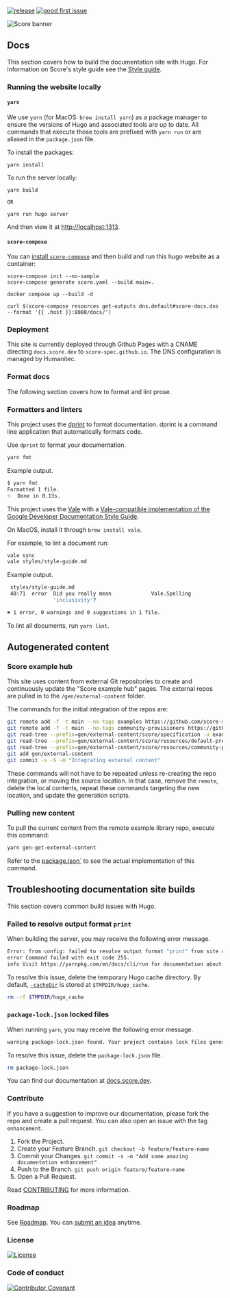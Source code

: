 [![release](https://github.com/score-spec/docs/actions/workflows/hugo.yml/badge.svg)](https://github.com/score-spec/docs/actions/workflows/hugo.yml) [![good first issue](https://img.shields.io/github/issues-search/score-spec/docs?query=type%3Aissue%20is%3Aopen%20label%3A%22good%20first%20issue%22&label=good%20first%20issues&style=flat&logo=github)](https://github.com/score-spec/docs/issues?q=is%3Aissue+is%3Aopen+label%3A%22good+first+issue%22)

![Score banner](/images/banner.png)

## Docs

This section covers how to build the documentation site with Hugo.
For information on Score's style guide see the [Style guide](styles/style-guide.md).

### Running the website locally

#### `yarn`

We use `yarn` (for MacOS: `brew install yarn`) as a package manager to ensure the versions of Hugo and associated tools are up to date. All commands that execute those tools are prefixed with `yarn run` or are aliased in the `package.json` file.

To install the packages:

```
yarn install
```

To run the server locally:

```
yarn build

OR

yarn run hugo server
```

And then view it at <http://localhost:1313>.

#### `score-compose`

You can [install `score-compose`](https://docs.score.dev/docs/score-implementation/score-compose/installation/) and then build and run this hugo website as a container:

```
score-compose init --no-sample
score-compose generate score.yaml --build main=.

docker compose up --build -d

curl $(score-compose resources get-outputs dns.default#score-docs.dns --format '{{ .host }}:8080/docs/')
```

### Deployment

This site is currently deployed through Github Pages with a CNAME directing `docs.score.dev` to `score-spec.github.io`. The DNS configuration is managed by Humanitec.

### Format docs

The following section covers how to format and lint prose.

### Formatters and linters

This project uses the [dprint](https://dprint.dev/overview/) to format documentation. dprint is a command line application that automatically formats code.

Use `dprint` to format your documentation.

```bash
yarn fmt
```

Example output.

```bash
$ yarn fmt
Formatted 1 file.
✨  Done in 0.13s.
```

This project uses the [Vale](https://vale.sh) with a [Vale-compatible implementation of the Google Developer Documentation Style Guide](https://github.com/errata-ai/Google).

On MacOS, install it through `brew install vale`.

For example, to lint a document run:

```bash
vale sync
vale styles/style-guide.md
```

Example output.

```bash
 styles/style-guide.md
 40:71  error  Did you really mean             Vale.Spelling 
               'inclusivity'?                                

✖ 1 error, 0 warnings and 0 suggestions in 1 file.
```

To lint all documents, run `yarn lint`.

## Autogenerated content

### Score example hub

This site uses content from external Git repositories to create and continuously update the "Score example hub" pages. The external repos are pulled in to the `/gen/external-content` folder.

The commands for the initial integration of the repos are:

```bash
git remote add -f -t main --no-tags examples https://github.com/score-spec/examples.git
git remote add -f -t main --no-tags community-provisioners https://github.com/score-spec/community-provisioners.git
git read-tree --prefix=gen/external-content/score/specification -u examples/main:specification
git read-tree --prefix=gen/external-content/score/resources/default-provisioners -u examples/main:resources
git read-tree --prefix=gen/external-content/score/resources/community-provisioners -u community-provisioners/main
git add gen/external-content
git commit -s -S -m "Integrating external content"
```

These commands will not have to be repeated unless re-creating the repo integration, or moving the source location. In that case, remove the `remote`, delete the local contents, repeat these commands targeting the new location, and update the generation scripts.

### Pulling new content

To pull the current content from the remote example library repo, execute this command:

```bash
yarn gen-get-external-content
```

Refer to the [package.json`](./package.json) to see the actual implementation of this command.

## Troubleshooting documentation site builds

This section covers common build issues with Hugo.

### Failed to resolve output format `print`

When building the server, you may receive the following error message.

```bash
Error: from config: failed to resolve output format "print" from site config
error Command failed with exit code 255.
info Visit https://yarnpkg.com/en/docs/cli/run for documentation about this command.
```

To resolve this issue, delete the temporary Hugo cache directory. By default, [`-cacheDir`](https://gohugo.io/commands/hugo_server/) is stored at `$TMPDIR/hugo_cache`.

```bash
rm -rf $TMPDIR/hugo_cache
```

<!-- https://github.com/google/docsy/issues/805#issuecomment-1245110883 -->

### `package-lock.json` locked files

When running `yarn`, you may receive the following error message.

```bash
warning package-lock.json found. Your project contains lock files generated by tools other than Yarn. It is advised not to mix package managers in order to avoid resolution inconsistencies caused by unsynchronized lock files. To clear this warning, remove package-lock.json.
```

To resolve this issue, delete the `package-lock.json` file.

```bash
rm package-lock.json
```

You can find our documentation at [docs.score.dev](https://docs.score.dev/docs/).

### Contribute

If you have a suggestion to improve our documentation, please fork the repo and create a pull request. You can also open an issue with the tag `enhancement`.

1. Fork the Project.
2. Create your Feature Branch. `git checkout -b feature/feature-name`
3. Commit your Changes. `git commit -s -m "Add some amazing documentation enhancement"`
4. Push to the Branch. `git push origin feature/feature-name`
5. Open a Pull Request.

Read [CONTRIBUTING](CONTRIBUTING.md) for more information.

### Roadmap

See [Roadmap](roadmap.md). You can [submit an idea](https://github.com/score-spec/spec/issues/new) anytime.

### License

[![License](https://img.shields.io/badge/License-Apache_2.0-blue.svg)](https://opensource.org/licenses/Apache-2.0)

### Code of conduct

[![Contributor Covenant](https://img.shields.io/badge/Contributor%20Covenant-2.1-4baaaa.svg)](CODE_OF_CONDUCT.md)
